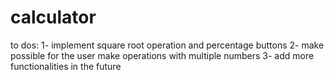 # calculator
to dos: 
1- implement square root operation and percentage buttons
2- make possible for the user make operations with multiple numbers
3- add more functionalities in the future